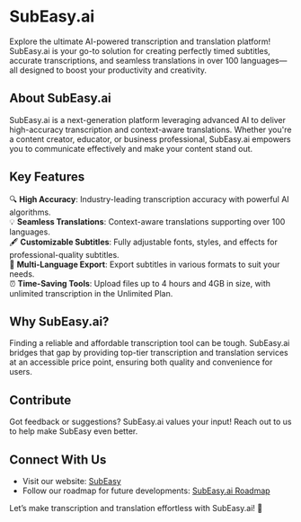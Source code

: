 # SubEasy.ai

Explore the ultimate AI-powered transcription and translation platform! SubEasy.ai is your go-to solution for creating perfectly timed subtitles, accurate transcriptions, and seamless translations in over 100 languages—all designed to boost your productivity and creativity.

## About SubEasy.ai
SubEasy.ai is a next-generation platform leveraging advanced AI to deliver high-accuracy transcription and context-aware translations. Whether you're a content creator, educator, or business professional, SubEasy.ai empowers you to communicate effectively and make your content stand out.

## Key Features
🔍 **High Accuracy**: Industry-leading transcription accuracy with powerful AI algorithms.  
💡 **Seamless Translations**: Context-aware translations supporting over 100 languages.  
🖋️ **Customizable Subtitles**: Fully adjustable fonts, styles, and effects for professional-quality subtitles.  
📂 **Multi-Language Export**: Export subtitles in various formats to suit your needs.  
⏰ **Time-Saving Tools**: Upload files up to 4 hours and 4GB in size, with unlimited transcription in the Unlimited Plan.

## Why SubEasy.ai?
Finding a reliable and affordable transcription tool can be tough. SubEasy.ai bridges that gap by providing top-tier transcription and translation services at an accessible price point, ensuring both quality and convenience for users.

## Contribute
Got feedback or suggestions? SubEasy.ai values your input! Reach out to us to help make SubEasy even better.

## Connect With Us
- Visit our website: [SubEasy](https://www.subeasy.ai/)  
- Follow our roadmap for future developments: [SubEasy.ai Roadmap](https://trello.com/b/8W1SEpZe/subeasyai-roadmap)

Let’s make transcription and translation effortless with SubEasy.ai! 🚀
